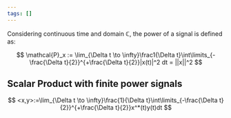 ```yaml
---
tags: []
---
```

Considering continuous time and domain $\mathbb{C}$, the power of a signal is defined as:

$$
\mathcal{P}_x := \lim_{\Delta t \to \infty}\frac1{\Delta t}\int\limits_{-\frac{\Delta t}{2}}^{+\frac{\Delta t}{2}}|x(t)|^2 dt = ||x||^2
$$
## Scalar Product with finite power signals
$$
<x,y>:=\lim_{\Delta t \to \infty}\frac{1}{\Delta t}\int\limits_{-\frac{\Delta t}{2}}^{+\frac{\Delta t}{2}}x^*(t)y(t)dt
$$